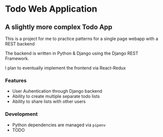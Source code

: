 # Todo Web Application

## A slightly more complex Todo App

This is a project for me to practice patterns for a single page webapp with a REST backend

The backend is written in Python & Django using the Django REST Framework.

I plan to eventually implement the frontend via React-Redux

### Features
 * User Auhentication through Django backend
 * Ability to create multiple separate todo lists
 * Ability to share lists with other users

### Development
 * Python dependencies are managed via `pipenv`
 * TODO

